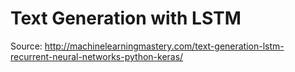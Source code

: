 # Text Generation with LSTM

Source: http://machinelearningmastery.com/text-generation-lstm-recurrent-neural-networks-python-keras/

